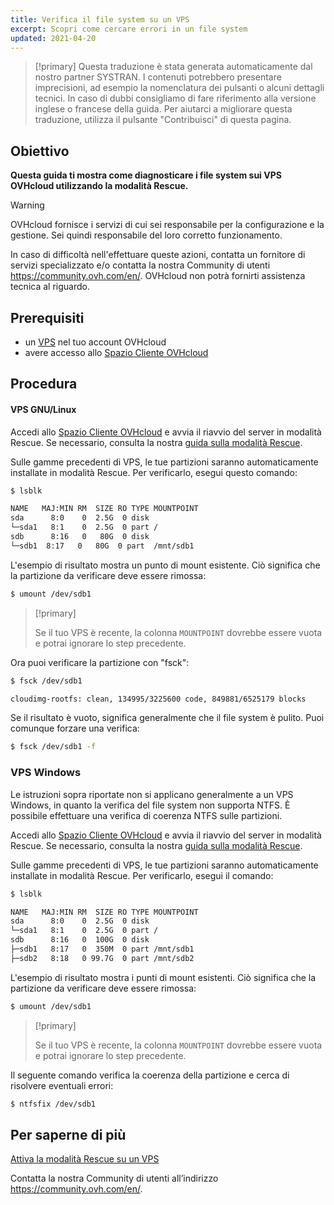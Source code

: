 ```yaml
---
title: Verifica il file system su un VPS
excerpt: Scopri come cercare errori in un file system
updated: 2021-04-20
---
```


> [!primary]
> Questa traduzione è stata generata automaticamente dal nostro partner SYSTRAN. I contenuti potrebbero presentare imprecisioni, ad esempio la nomenclatura dei pulsanti o alcuni dettagli tecnici. In caso di dubbi consigliamo di fare riferimento alla versione inglese o francese della guida. Per aiutarci a migliorare questa traduzione, utilizza il pulsante "Contribuisci" di questa pagina.
>


## Obiettivo

**Questa guida ti mostra come diagnosticare i file system sui VPS OVHcloud utilizzando la modalità Rescue.**

> [!warning]
>OVHcloud fornisce i servizi di cui sei responsabile per la configurazione e la gestione. Sei quindi responsabile del loro corretto funzionamento.
>
>In caso di difficoltà nell'effettuare queste azioni, contatta un fornitore di servizi specializzato e/o contatta la nostra Community di utenti <https://community.ovh.com/en/>. OVHcloud non potrà fornirti assistenza tecnica al riguardo.
>

## Prerequisiti

- un [VPS](https://www.ovhcloud.com/it/vps/) nel tuo account OVHcloud
- avere accesso allo [Spazio Cliente OVHcloud](https://www.ovh.com/auth/?action=gotomanager&from=https://www.ovh.it/&ovhSubsidiary=it)

## Procedura

#### VPS GNU/Linux

Accedi allo [Spazio Cliente OVHcloud](https://www.ovh.com/auth/?action=gotomanager&from=https://www.ovh.it/&ovhSubsidiary=it) e avvia il riavvio del server in modalità Rescue. Se necessario, consulta la nostra [guida sulla modalità Rescue](/pages/bare_metal_cloud/virtual_private_servers/rescue).

Sulle gamme precedenti di VPS, le tue partizioni saranno automaticamente installate in modalità Rescue. Per verificarlo, esegui questo comando:

```bash
$ lsblk

NAME   MAJ:MIN RM  SIZE RO TYPE MOUNTPOINT
sda      8:0    0  2.5G  0 disk
└─sda1   8:1    0  2.5G  0 part /
sdb      8:16   0   80G  0 disk
└─sdb1  8:17   0   80G  0 part  /mnt/sdb1
```

L'esempio di risultato mostra un punto di mount esistente. Ciò significa che la partizione da verificare deve essere rimossa:

```bash
$ umount /dev/sdb1
```

> [!primary]
>
> Se il tuo VPS è recente, la colonna `MOUNTPOINT` dovrebbe essere vuota e potrai ignorare lo step precedente.

Ora puoi verificare la partizione con "fsck":

```bash
$ fsck /dev/sdb1

cloudimg-rootfs: clean, 134995/3225600 code, 849881/6525179 blocks
```

Se il risultato è vuoto, significa generalmente che il file system è pulito. Puoi comunque forzare una verifica:

```bash
$ fsck /dev/sdb1 -f
```

### VPS Windows

Le istruzioni sopra riportate non si applicano generalmente a un VPS Windows, in quanto la verifica del file system non supporta NTFS. È possibile effettuare una verifica di coerenza NTFS sulle partizioni.

Accedi allo [Spazio Cliente OVHcloud](https://www.ovh.com/auth/?action=gotomanager&from=https://www.ovh.it/&ovhSubsidiary=it) e avvia il riavvio del server in modalità Rescue. Se necessario, consulta la nostra [guida sulla modalità Rescue](/pages/bare_metal_cloud/virtual_private_servers/rescue).

Sulle gamme precedenti di VPS, le tue partizioni saranno automaticamente installate in modalità Rescue. Per verificarlo, esegui il comando:


```bash
$ lsblk

NAME   MAJ:MIN RM  SIZE RO TYPE MOUNTPOINT
sda      8:0    0  2.5G  0 disk
└─sda1   8:1    0  2.5G  0 part /
sdb      8:16   0  100G  0 disk
├─sdb1   8:17   0  350M  0 part /mnt/sdb1
├─sdb2   8:18   0 99.7G  0 part /mnt/sdb2
```

L'esempio di risultato mostra i punti di mount esistenti. Ciò significa che la partizione da verificare deve essere rimossa:

```bash
$ umount /dev/sdb1
```

> [!primary]
>
> Se il tuo VPS è recente, la colonna `MOUNTPOINT` dovrebbe essere vuota e potrai ignorare lo step precedente.

Il seguente comando verifica la coerenza della partizione e cerca di risolvere eventuali errori:

```bash
$ ntfsfix /dev/sdb1
```

## Per saperne di più

[Attiva la modalità Rescue su un VPS](/pages/bare_metal_cloud/virtual_private_servers/rescue)

Contatta la nostra Community di utenti all’indirizzo <https://community.ovh.com/en/>.
